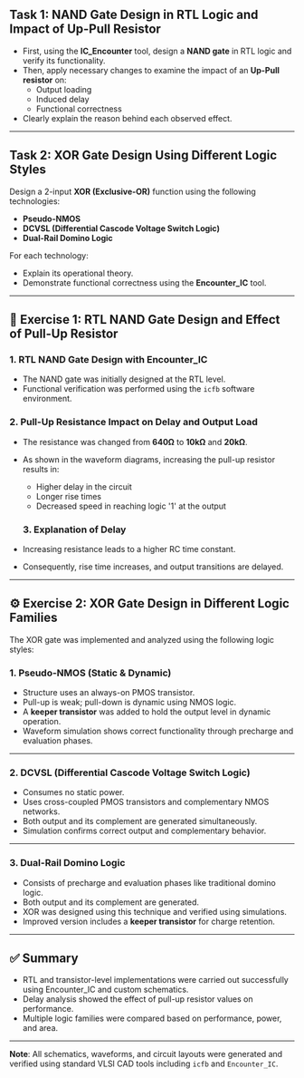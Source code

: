 ## Task 1: NAND Gate Design in RTL Logic and Impact of Up-Pull Resistor

- First, using the **IC_Encounter** tool, design a **NAND gate** in RTL logic and verify its functionality.
- Then, apply necessary changes to examine the impact of an **Up-Pull resistor** on:
  - Output loading
  - Induced delay
  - Functional correctness
- Clearly explain the reason behind each observed effect.

---

## Task 2: XOR Gate Design Using Different Logic Styles

Design a 2-input **XOR (Exclusive-OR)** function using the following technologies:

- **Pseudo-NMOS**
- **DCVSL (Differential Cascode Voltage Switch Logic)**
- **Dual-Rail Domino Logic**

For each technology:

- Explain its operational theory.
- Demonstrate functional correctness using the **Encounter_IC** tool.

---

## 🧪 Exercise 1: RTL NAND Gate Design and Effect of Pull-Up Resistor

### 1. RTL NAND Gate Design with Encounter_IC

- The NAND gate was initially designed at the RTL level.
- Functional verification was performed using the `icfb` software environment.

### 2. Pull-Up Resistance Impact on Delay and Output Load

- The resistance was changed from **640Ω** to **10kΩ** and **20kΩ**.
- As shown in the waveform diagrams, increasing the pull-up resistor results in:
  - Higher delay in the circuit
  - Longer rise times
  - Decreased speed in reaching logic '1' at the output
  
  ### 3. Explanation of Delay

- Increasing resistance leads to a higher RC time constant.
- Consequently, rise time increases, and output transitions are delayed.

---

## ⚙️ Exercise 2: XOR Gate Design in Different Logic Families

The XOR gate was implemented and analyzed using the following logic styles:

### 1. Pseudo-NMOS (Static & Dynamic)

- Structure uses an always-on PMOS transistor.
- Pull-up is weak; pull-down is dynamic using NMOS logic.
- A **keeper transistor** was added to hold the output level in dynamic operation.
- Waveform simulation shows correct functionality through precharge and evaluation phases.

---

### 2. DCVSL (Differential Cascode Voltage Switch Logic)

- Consumes no static power.
- Uses cross-coupled PMOS transistors and complementary NMOS networks.
- Both output and its complement are generated simultaneously.
- Simulation confirms correct output and complementary behavior.
---

### 3. Dual-Rail Domino Logic

- Consists of precharge and evaluation phases like traditional domino logic.
- Both output and its complement are generated.
- XOR was designed using this technique and verified using simulations.
- Improved version includes a **keeper transistor** for charge retention.

---

## ✅ Summary

- RTL and transistor-level implementations were carried out successfully using Encounter_IC and custom schematics.
- Delay analysis showed the effect of pull-up resistor values on performance.
- Multiple logic families were compared based on performance, power, and area.

---

**Note**: All schematics, waveforms, and circuit layouts were generated and verified using standard VLSI CAD tools including `icfb` and `Encounter_IC`.
